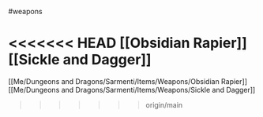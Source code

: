 #weapons

<<<<<<< HEAD
[[Obsidian Rapier]]
[[Sickle and Dagger]]
=======
[[Me/Dungeons and Dragons/Sarmenti/Items/Weapons/Obsidian Rapier]]
[[Me/Dungeons and Dragons/Sarmenti/Items/Weapons/Sickle and Dagger]]
>>>>>>> origin/main
